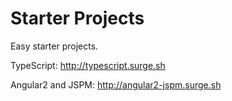 # Starter Projects

Easy starter projects.

TypeScript: http://typescript.surge.sh

Angular2 and JSPM: http://angular2-jspm.surge.sh

